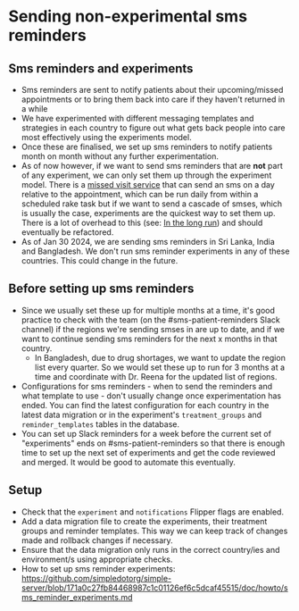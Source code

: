# Sending non-experimental sms reminders

## Sms reminders and experiments

- Sms reminders are sent to notify patients about their upcoming/missed appointments or to bring them back into care if
  they haven't returned in a while
- We have experimented with different messaging templates and strategies in each country to figure out what gets back
  people
  into care most effectively using the experiments model.
- Once these are finalised, we set up sms reminders to notify patients month on month without any further
  experimentation.
- As of now however, if we want to send sms reminders that are **not** part of any experiment, we can only set them up
  through the experiment model. There is a
  [missed visit service](https://github.com/simpledotorg/simple-server/blob/171a0c27fb84468987c1c01126ef6c5dcaf45515/app/services/missed_visit_reminder_service.rb)
  that can send an sms on a day relative to the appointment, which can be run daily from within a scheduled rake task
  but if we want to send a cascade of smses, which is usually the case, experiments are the quickest way to set them up.
  There is a lot of overhead to this (see: [In the long run](#in-the-long-run)) and should eventually be refactored.
- As of Jan 30 2024, we are sending sms reminders in Sri Lanka, India and Bangladesh. We don't run sms reminder
  experiments in any of these countries. This could change in the future.

## Before setting up sms reminders

- Since we usually set these up for multiple months at a time, it's good practice to check with the team (on the
  #sms-patient-reminders Slack channel) if the regions we're sending smses in are up to date, and if we want to continue
  sending sms reminders for the next x months in that country.
    - In Bangladesh, due to drug shortages, we want to update the region list every quarter. So we would set these up
      to run for 3 months at a time and coordinate with Dr. Reena for the updated list of regions.
- Configurations for sms reminders - when to send the reminders and what template to use - don't usually change once
  experimentation has ended. You can find the latest configuration for each country in the latest data migration or
  in the experiment's `treatment_groups` and `reminder_templates` tables in the database.
- You can set up Slack reminders for a week before the current set of "experiments" ends on #sms-patient-reminders so
  that there is enough time to set up the next set of experiments and get the code reviewed and merged. It would be good
  to automate this eventually.

## Setup

- Check that the `experiment` and `notifications` Flipper flags are enabled.
- Add a data migration file to create the experiments, their treatment groups and reminder templates. This way we can
  keep track of changes made and rollback changes if necessary.
- Ensure that the data migration only runs in the correct country/ies and environment/s using appropriate checks.
- How to set up sms reminder
  experiments: https://github.com/simpledotorg/simple-server/blob/171a0c27fb84468987c1c01126ef6c5dcaf45515/doc/howto/sms_reminder_experiments.md
